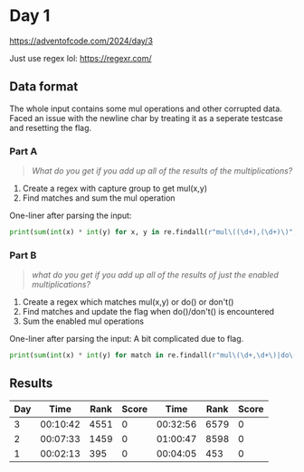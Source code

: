 # Day 1

https://adventofcode.com/2024/day/3

Just use regex lol: https://regexr.com/

## Data format

The whole input contains some mul operations and other corrupted data. Faced an issue with the newline char by treating it as a seperate testcase and resetting the flag.

### Part A

> _What do you get if you add up all of the results of the multiplications?_

1. Create a regex with capture group to get mul(x,y)
2. Find matches and sum the mul operation

One-liner after parsing the input:

```python
print(sum(int(x) * int(y) for x, y in re.findall(r"mul\((\d+),(\d+)\)", open('input.txt').read())))
```

### Part B

> _what do you get if you add up all of the results of just the enabled multiplications?_

1. Create a regex which matches mul(x,y) or do() or don't()
2. Find matches and update the flag when do()/don't() is encountered
3. Sum the enabled mul operations

One-liner after parsing the input: A bit complicated due to flag.

```python
print(sum(int(x) * int(y) for match in re.findall(r"mul\(\d+,\d+\)|do\(\)|don't\(\)", open("input.txt").read()) if (flag := (match == "do()") or (match != "don't()" and globals().get("flag", True))) and match.startswith("mul(") for x, y in [match[4:-1].split(",")]))
```

## Results

| Day | Time     | Rank | Score | Time     | Rank | Score |
| --- | -------- | ---- | ----- | -------- | ---- | ----- |
| 3   | 00:10:42 | 4551 | 0     | 00:32:56 | 6579 | 0     |
| 2   | 00:07:33 | 1459 | 0     | 01:00:47 | 8598 | 0     |
| 1   | 00:02:13 | 395  | 0     | 00:04:05 | 453  | 0     |
